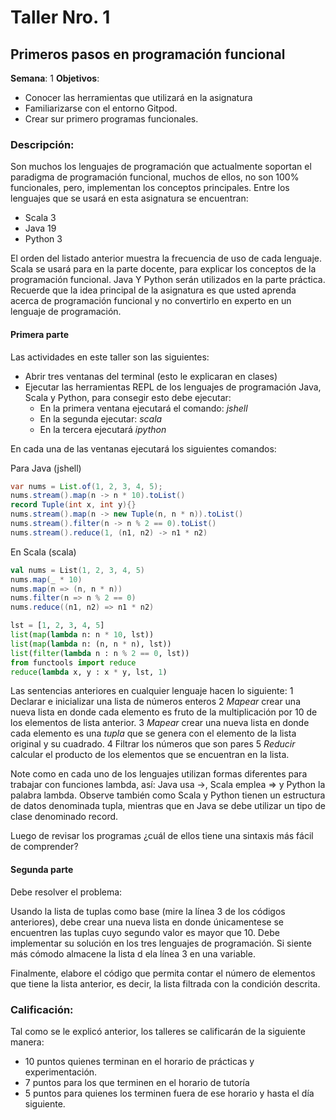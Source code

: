 # Taller Nro. 1
## Primeros pasos en programación funcional

**Semana**: 1
**Objetivos**:

- Conocer las herramientas que utilizará en la asignatura
- Familiarizarse con el entorno Gitpod.
- Crear sur primero programas funcionales.

### Descripción:
Son muchos los lenguajes de programación que actualmente soportan el paradigma de programación funcional, muchos de ellos, no son 100% funcionales, pero, implementan los conceptos principales. Entre los lenguajes que se usará en esta asignatura se encuentran:

- Scala 3
- Java 19
- Python 3

El orden del listado anterior muestra la frecuencia de uso de cada lenguaje. Scala se usará para en la parte docente, para explicar los conceptos de la programación funcional. Java Y Python serán utilizados en la parte práctica. Recuerde que la idea principal de la asignatura es que usted aprenda acerca de programación funcional y no convertirlo en experto en un lenguaje de programación.

#### Primera parte

Las actividades en este taller son las siguientes:
- Abrir tres ventanas del terminal (esto le explicaran en clases)
- Ejecutar las herramientas REPL de los lenguajes de programación Java, Scala y Python, para consegir esto debe ejecutar:
	- En la primera ventana ejecutará el comando: *jshell*
	- En la segunda ejecutar: *scala*
	- En la tercera ejecutará *ipython*

En cada una de las ventanas ejecutará los siguientes comandos:

Para Java (jshell)

```java
var nums = List.of(1, 2, 3, 4, 5);
nums.stream().map(n -> n * 10).toList()
record Tuple(int x, int y){}
nums.stream().map(n -> new Tuple(n, n * n)).toList()
nums.stream().filter(n -> n % 2 == 0).toList()
nums.stream().reduce(1, (n1, n2) -> n1 * n2)
```

En Scala (scala)

```scala
val nums = List(1, 2, 3, 4, 5)
nums.map(_ * 10)                                                                              
nums.map(n => (n, n * n))
nums.filter(n => n % 2 == 0)
nums.reduce((n1, n2) => n1 * n2)
```

```python
lst = [1, 2, 3, 4, 5]
list(map(lambda n: n * 10, lst))
list(map(lambda n: (n, n * n), lst))
list(filter(lambda n : n % 2 == 0, lst))
from functools import reduce
reduce(lambda x, y : x * y, lst, 1)
```

Las sentencias anteriores en cualquier lenguaje hacen lo siguiente:
1 Declarar e inicializar una lista de números enteros
2 *Mapear* crear una nueva lista en donde cada elemento es fruto de la multiplicación por 10 de los elementos de lista anterior.
3 *Mapear* crear una nueva lista en donde cada elemento es una *tupla* que se genera con el elemento de la lista original y su cuadrado.
4 Filtrar los números que son pares
5 *Reducir* calcular el producto de los elementos que se encuentran en la lista.

Note como en cada uno de los lenguajes utilizan formas diferentes para trabajar con funciones lambda, así: Java usa ->, Scala emplea => y Python la palabra lambda. Observe también como Scala y Python tienen un estructura de datos denominada tupla, mientras que en Java se debe utilizar un tipo de clase denominado record.

Luego de revisar los programas ¿cuál de ellos tiene una sintaxis más fácil de comprender?

#### Segunda parte

Debe resolver el problema:

Usando la lista de tuplas como base (mire la línea 3 de los códigos anteriores), debe crear una nueva lista en donde únicamentese se encuentren las tuplas cuyo segundo valor es mayor que 10. Debe implementar su solución en los tres lenguajes de programación. Si siente más cómodo almacene la lista  d ela línea 3 en una variable.

Finalmente, elabore el código que permita contar el número de elementos que tiene la lista anterior, es decir, la lista filtrada con la condición descrita.


### Calificación:

Tal como se le explicó anterior, los talleres se calificarán de la siguiente manera:
- 10 puntos quienes terminan en el horario de prácticas y experimentación.
- 7 puntos para los que terminen en el horario de tutoría
- 5 puntos para quienes los terminen fuera de ese horario y hasta el día siguiente.